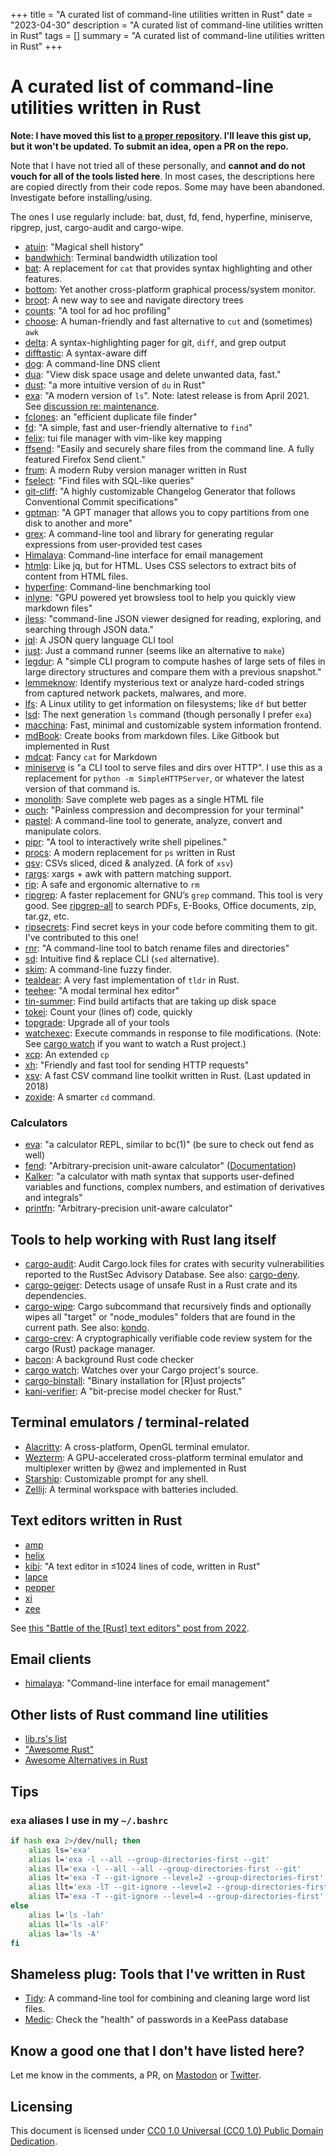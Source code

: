 +++
title = "A curated list of command-line utilities written in Rust"
date = "2023-04-30"
description = "A curated list of command-line utilities written in Rust"
tags = []
summary = "A curated list of command-line utilities written in Rust"
+++
# A curated list of command-line utilities written in Rust

**Note: I have moved this list to [a proper repository](https://github.com/sts10/rust-command-line-utilities). I'll leave this gist up, but it won't be updated. To submit an idea, open a PR on the repo.**

Note that I have not tried all of these personally, and **cannot and do not vouch for all of the tools listed here**. In most cases, the descriptions here are copied directly from their code repos. Some may have been abandoned. Investigate before installing/using.

The ones I use regularly include: bat, dust, fd, fend, hyperfine, miniserve, ripgrep, just, cargo-audit and cargo-wipe.

- [atuin](https://github.com/ellie/atuin): "Magical shell history"
- [bandwhich](https://github.com/imsnif/bandwhich): Terminal bandwidth utilization tool 
- [bat](https://github.com/sharkdp/bat): A replacement for `cat` that provides syntax highlighting and other features. 
- [bottom](https://github.com/ClementTsang/bottom): Yet another cross-platform graphical process/system monitor. 
- [broot](https://github.com/Canop/broot): A new way to see and navigate directory trees
- [counts](https://github.com/nnethercote/counts): "A tool for ad hoc profiling"
- [choose](https://github.com/theryangeary/choose): A human-friendly and fast alternative to `cut` and (sometimes) `awk`
- [delta](https://github.com/dandavison/delta): A syntax-highlighting pager for git, `diff`, and grep output 
- [difftastic](https://github.com/Wilfred/difftastic/): A syntax-aware diff  
- [dog](https://github.com/ogham/dog): A command-line DNS client
- [dua](https://github.com/Byron/dua-cli): "View disk space usage and delete unwanted data, fast."
- [dust](https://github.com/bootandy/dust): "a more intuitive version of `du` in Rust"
- [exa](https://the.exa.website/): "A modern version of `ls`". Note: latest release is from April 2021. See [discussion re: maintenance](https://github.com/ogham/exa/issues/1139).
- [fclones](https://github.com/pkolaczk/fclones): an "efficient duplicate file finder" 
- [fd](https://github.com/sharkdp/fd): "A simple, fast and user-friendly alternative to `find`"
- [felix](https://github.com/kyoheiu/felix): tui file manager with vim-like key mapping 
- [ffsend](https://github.com/timvisee/ffsend): "Easily and securely share files from the command line. A fully featured Firefox Send client."
- [frum](https://github.com/TaKO8Ki/frum): A modern Ruby version manager written in Rust
- [fselect](https://github.com/jhspetersson/fselect): "Find files with SQL-like queries"
- [git-cliff](https://github.com/orhun/git-cliff): "A highly customizable Changelog Generator that follows Conventional Commit specifications"
- [gptman](https://github.com/rust-disk-partition-management/gptman): "A GPT manager that allows you to copy partitions from one disk to another and more"
- [grex](https://github.com/pemistahl/grex): A command-line tool and library for generating regular expressions from user-provided test cases 
- [Himalaya](https://github.com/soywod/himalaya): Command-line interface for email management 
- [htmlq](https://github.com/mgdm/htmlq): Like jq, but for HTML. Uses CSS selectors to extract bits of content from HTML files.
- [hyperfine](https://github.com/sharkdp/hyperfine): Command-line benchmarking tool
- [inlyne](https://github.com/trimental/inlyne): "GPU powered yet browsless tool to help you quickly view markdown files"
- [jless](https://github.com/PaulJuliusMartinez/jless): "command-line JSON viewer designed for reading, exploring, and searching through JSON data."
- [jql](https://github.com/yamafaktory/jql): A JSON query language CLI tool
- [just](https://github.com/casey/just): Just a command runner (seems like an alternative to `make`)
- [legdur](https://hg.sr.ht/~cyplo/legdur): A "simple CLI program to compute hashes of large sets of files in large directory structures and compare them with a previous snapshot."
- [lemmeknow](https://github.com/swanandx/lemmeknow): Identify mysterious text or analyze hard-coded strings from captured network packets, malwares, and more.
- [lfs](https://github.com/Canop/lfs): A Linux utility to get information on filesystems; like `df` but better 
- [lsd](https://github.com/Peltoche/lsd): The next generation `ls` command (though personally I prefer `exa`)
- [macchina](https://github.com/macchina-cli/macchina): Fast, minimal and customizable system information frontend.
- [mdBook](https://github.com/rust-lang/mdBook): Create books from markdown files. Like Gitbook but implemented in Rust 
- [mdcat](https://github.com/lunaryorn/mdcat): Fancy `cat` for Markdown
- [miniserve](https://github.com/svenstaro/miniserve) is "a CLI tool to serve files and dirs over HTTP". I use this as a replacement for `python -m SimpleHTTPServer`, or whatever the latest version of that command is.
- [monolith](https://github.com/y2z/monolith): Save complete web pages as a single HTML file 
- [ouch](https://github.com/ouch-org/ouch): "Painless compression and decompression for your terminal"
- [pastel](https://github.com/sharkdp/pastel): A command-line tool to generate, analyze, convert and manipulate colors.
- [pipr](https://github.com/Elkowar/pipr): "A tool to interactively write shell pipelines."
- [procs](https://github.com/dalance/procs): A modern replacement for `ps` written in Rust
- [qsv](https://github.com/jqnatividad/qsv): CSVs sliced, diced & analyzed. (A fork of `xsv`)
- [rargs](https://github.com/lotabout/rargs): xargs + awk with pattern matching support.
- [rip](https://github.com/nivekuil/rip): A safe and ergonomic alternative to `rm`
- [ripgrep](https://github.com/BurntSushi/ripgrep): A faster replacement for GNU’s `grep` command. This tool is very good. See [ripgrep-all](https://github.com/phiresky/ripgrep-all) to search PDFs, E-Books, Office documents, zip, tar.gz, etc. 
- [ripsecrets](https://github.com/sirwart/ripsecrets): Find secret keys in your code before commiting them to git. I've contributed to this one!
- [rnr](https://github.com/ismaelgv/rnr): "A command-line tool to batch rename files and directories"
- [sd](https://github.com/chmln/sd): Intuitive find & replace CLI (`sed` alternative).
- [skim](https://github.com/lotabout/skim): A command-line fuzzy finder.
- [tealdear](https://github.com/dbrgn/tealdeer): A very fast implementation of `tldr` in Rust. 
- [teehee](https://github.com/Gskartwii/teehee): "A modal terminal hex editor"
- [tin-summer](https://github.com/vmchale/tin-summer): Find build artifacts that are taking up disk space 
- [tokei](https://github.com/XAMPPRocky/tokei): Count your (lines of) code, quickly
- [topgrade](https://github.com/topgrade-rs/topgrade): Upgrade all of your tools
- [watchexec](https://github.com/watchexec/watchexec): Execute commands in response to file modifications. (Note: See [cargo watch](https://github.com/watchexec/cargo-watch) if you want to watch a Rust project.)
- [xcp](https://github.com/tarka/xcp): An extended `cp` 
- [xh](https://github.com/ducaale/xh): "Friendly and fast tool for sending HTTP requests" 
- [xsv](https://github.com/BurntSushi/xsv): A fast CSV command line toolkit written in Rust. (Last updated in 2018)
- [zoxide](https://github.com/ajeetdsouza/zoxide): A smarter `cd` command.

### Calculators
- [eva](https://github.com/nerdypepper/eva): "a calculator REPL, similar to bc(1)" (be sure to check out fend as well)
- [fend](https://github.com/printfn/fend): "Arbitrary-precision unit-aware calculator" ([Documentation](https://printfn.github.io/fend/documentation))
- [Kalker](https://github.com/PaddiM8/kalker): "a calculator with math syntax that supports user-defined variables and functions, complex numbers, and estimation of derivatives and integrals"
- [printfn](https://github.com/printfn/fend): "Arbitrary-precision unit-aware calculator"

## Tools to help working with Rust lang itself
- [cargo-audit](https://github.com/RustSec/rustsec/tree/main/cargo-audit): Audit Cargo.lock files for crates with security vulnerabilities reported to the RustSec Advisory Database. See also: [cargo-deny](https://github.com/EmbarkStudios/cargo-deny).
- [cargo-geiger](https://github.com/rust-secure-code/cargo-geiger): Detects usage of unsafe Rust in a Rust crate and its dependencies. 
- [cargo-wipe](https://github.com/mihai-dinculescu/cargo-wipe): Cargo subcommand that recursively finds and optionally wipes all "target" or "node_modules" folders that are found in the current path. See also: [kondo](https://github.com/tbillington/kondo).
- [cargo-crev](https://github.com/crev-dev/cargo-crev): A cryptographically verifiable code review system for the cargo (Rust) package manager.
- [bacon](https://github.com/Canop/bacon): A background Rust code checker
- [cargo watch](https://github.com/watchexec/cargo-watch): Watches over your Cargo project's source. 
- [cargo-binstall](https://github.com/cargo-bins/cargo-binstall): "Binary installation for [R]ust projects"
- [kani-verifier](https://github.com/model-checking/kani): A "bit-precise model checker for Rust."

## Terminal emulators / terminal-related
- [Alacritty](https://github.com/alacritty/alacritty): A cross-platform, OpenGL terminal emulator. 
- [Wezterm](https://github.com/wez/wezterm): A GPU-accelerated cross-platform terminal emulator and multiplexer written by @wez and implemented in Rust 
- [Starship](https://starship.rs/): Customizable prompt for any shell.
- [Zellij](https://github.com/zellij-org/zellij): A terminal workspace with batteries included.

## Text editors written in Rust
- [amp](https://github.com/jmacdonald/amp)
- [helix](https://github.com/helix-editor/helix)
- [kibi](https://github.com/ilai-deutel/kibi): "A text editor in ≤1024 lines of code, written in Rust"
- [lapce](https://github.com/lapce/lapce)
- [pepper](https://github.com/vamolessa/pepper)
- [xi](https://github.com/xi-editor/xi-editor)
- [zee](https://github.com/zee-editor/zee)

See [this "Battle of the [Rust] text editors" post from 2022](https://matduggan.com/battle-of-the-text-editors/).

## Email clients
- [himalaya](https://github.com/soywod/himalaya): "Command-line interface for email management"

## Other lists of Rust command line utilities

- [lib.rs's list](https://lib.rs/command-line-utilities)
- ["Awesome Rust"](https://github.com/rust-unofficial/awesome-rust)
- [Awesome Alternatives in Rust](https://github.com/TaKO8Ki/awesome-alternatives-in-rust)

## Tips

### `exa` aliases I use in my `~/.bashrc`

```bash
if hash exa 2>/dev/null; then
    alias ls='exa'
    alias l='exa -l --all --group-directories-first --git'
    alias ll='exa -l --all --all --group-directories-first --git'
    alias lt='exa -T --git-ignore --level=2 --group-directories-first'
    alias llt='exa -lT --git-ignore --level=2 --group-directories-first'
    alias lT='exa -T --git-ignore --level=4 --group-directories-first'
else
    alias l='ls -lah'
    alias ll='ls -alF'
    alias la='ls -A'
fi
```

## Shameless plug: Tools that I've written in Rust

- [Tidy](https://github.com/sts10/tidy): A command-line tool for combining and cleaning large word list files.
- [Medic](https://github.com/sts10/medic): Check the "health" of passwords in a KeePass database 

## Know a good one that I don't have listed here?

Let me know in the comments, a PR, on [Mastodon](https://octodon.social/@schlink) or [Twitter](https://twitter.com/sts10/).

## Licensing 

This document is licensed under [CC0 1.0 Universal (CC0 1.0) Public Domain Dedication](https://creativecommons.org/publicdomain/zero/1.0/legalcode). 
                    